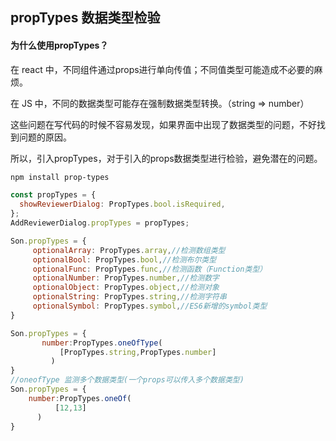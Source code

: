 ## propTypes 数据类型检验

#### 为什么使用propTypes？

在 react 中，不同组件通过props进行单向传值；不同值类型可能造成不必要的麻烦。

在 JS 中，不同的数据类型可能存在强制数据类型转换。（string => number）

这些问题在写代码的时候不容易发现，如果界面中出现了数据类型的问题，不好找到问题的原因。

所以，引入propTypes，对于引入的props数据类型进行检验，避免潜在的问题。

~~~bash
npm install prop-types
~~~

```js
const propTypes = {
  showReviewerDialog: PropTypes.bool.isRequired,
};
AddReviewerDialog.propTypes = propTypes;
```

~~~js
Son.propTypes = {
     optionalArray: PropTypes.array,//检测数组类型
     optionalBool: PropTypes.bool,//检测布尔类型
     optionalFunc: PropTypes.func,//检测函数（Function类型）
     optionalNumber: PropTypes.number,//检测数字
     optionalObject: PropTypes.object,//检测对象
     optionalString: PropTypes.string,//检测字符串
     optionalSymbol: PropTypes.symbol,//ES6新增的symbol类型
}
~~~

~~~js
Son.propTypes = {
       number:PropTypes.oneOfType(
           [PropTypes.string,PropTypes.number]
         )
}
//oneofType 监测多个数据类型(一个props可以传入多个数据类型)
Son.propTypes = {
    number:PropTypes.oneOf(
          [12,13]
      )
}
~~~

